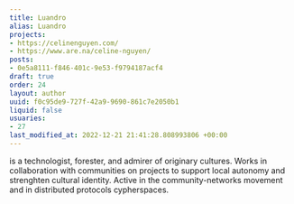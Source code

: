 ```yaml
---
title: Luandro
alias: Luandro
projects:
- https://celinenguyen.com/
- https://www.are.na/celine-nguyen/
posts:
- 0e5a8111-f846-401c-9e53-f9794187acf4
draft: true
order: 24
layout: author
uuid: f0c95de9-727f-42a9-9690-861c7e2050b1
liquid: false
usuaries:
- 27
last_modified_at: 2022-12-21 21:41:28.808993806 +00:00
---
```


<p>is a technologist, forester, and admirer of originary cultures. Works in collaboration with communities on projects to support local autonomy and strenghten cultural identity. Active in the community-networks movement and in distributed protocols cypherspaces.</p>
